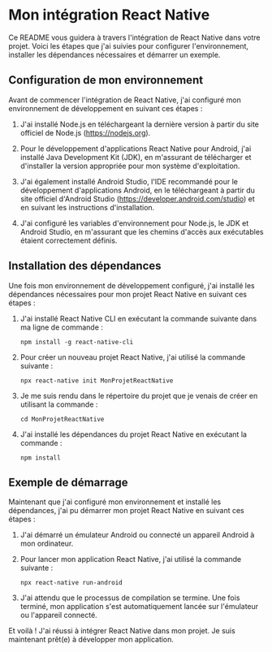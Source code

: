 # Mon intégration React Native

Ce README vous guidera à travers l'intégration de React Native dans votre projet. Voici les étapes que j'ai suivies pour configurer l'environnement, installer les dépendances nécessaires et démarrer un exemple.

## Configuration de mon environnement

Avant de commencer l'intégration de React Native, j'ai configuré mon environnement de développement en suivant ces étapes :

1. J'ai installé Node.js en téléchargeant la dernière version à partir du site officiel de Node.js (https://nodejs.org).

2. Pour le développement d'applications React Native pour Android, j'ai installé Java Development Kit (JDK), en m'assurant de télécharger et d'installer la version appropriée pour mon système d'exploitation.

3. J'ai également installé Android Studio, l'IDE recommandé pour le développement d'applications Android, en le téléchargeant à partir du site officiel d'Android Studio (https://developer.android.com/studio) et en suivant les instructions d'installation.

4. J'ai configuré les variables d'environnement pour Node.js, le JDK et Android Studio, en m'assurant que les chemins d'accès aux exécutables étaient correctement définis.

## Installation des dépendances

Une fois mon environnement de développement configuré, j'ai installé les dépendances nécessaires pour mon projet React Native en suivant ces étapes :

1. J'ai installé React Native CLI en exécutant la commande suivante dans ma ligne de commande :

   ```
   npm install -g react-native-cli
   ```

2. Pour créer un nouveau projet React Native, j'ai utilisé la commande suivante :

   ```
   npx react-native init MonProjetReactNative
   ```

3. Je me suis rendu dans le répertoire du projet que je venais de créer en utilisant la commande :

   ```
   cd MonProjetReactNative
   ```

4. J'ai installé les dépendances du projet React Native en exécutant la commande :

   ```
   npm install
   ```

## Exemple de démarrage

Maintenant que j'ai configuré mon environnement et installé les dépendances, j'ai pu démarrer mon projet React Native en suivant ces étapes :

1. J'ai démarré un émulateur Android ou connecté un appareil Android à mon ordinateur.

2. Pour lancer mon application React Native, j'ai utilisé la commande suivante :

   ```
   npx react-native run-android
   ```

3. J'ai attendu que le processus de compilation se termine. Une fois terminé, mon application s'est automatiquement lancée sur l'émulateur ou l'appareil connecté.

Et voilà ! J'ai réussi à intégrer React Native dans mon projet. Je suis maintenant prêt(e) à développer mon application.
